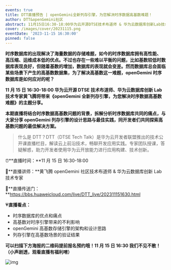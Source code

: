 ```yaml
---
events: true
title: DTT直播预告 | openGemini全新列存引擎，为您解决时序数据高基数难题！
author: DTT&openGemini社区
abstract: 11月15日16:30-18:00华为云开源DTSE技术布道师 & 华为云数据库创新Lab技术专家黄飞腾将带来《openGemini全新列存引擎，为您解决时序数据高基数难题》的主题分享。 本期直播将结合时序数据高基数问题的背景，拆解分析时序数据库共同的痛点，与大家分享openGemini列存引擎的设计思路与最佳实践，同开发者们共同探索高基数问题的最佳解决方案。
cover: /images/cover/20231115.png
eventDate: '2023-11-15 16:30:00'
pinned: false
---
```


**时序数据库的出现解决了海量数据的存储难题，如今的时序数据库拥有高性能、 高压缩、运维成本低的优点。不过也存在一些难以平衡的问题，比如基数较低时数据库表现良好，但随着基数的增加，数据库的表现就会变差。然而数据库总会面临某些场景下产生的高基数数据集，为了解决高基数这一难题，openGemini 时序数据库是如何应对的呢？**

**11 月 15 日 16:30-18:00 华为云开源 DTSE 技术布道师、华为云数据库创新 Lab 技术专家黄飞腾将带来《openGemini 全新列存引擎，为您解决时序数据高基数难题》的主题分享。**

**本期直播将结合时序数据高基数问题的背景，拆解分析时序数据库共同的痛点，与大家分享 openGemini 列存引擎的设计思路与最佳实践，同开发者们共同探索高基数问题的最佳解决方案。**

> 什么是 DTT？DTT（DTSE Tech Talk）是华为云开发者联盟推出的技术公开课直播栏目，解读云上前沿技术，畅聊开发应用实践。专家团队授课，答疑解惑，助力开发者使用华为云开放能力进行应用构建、技术创新。

⏰**直播时间：**11 月 15 日 16:30-18:00

🙋**直播讲师：**黄飞腾 openGemini 社区技术布道师 & 华为云数据库创新 Lab 技术专家

🌿**直播传送门：**https://bbs.huaweicloud.com/live/DTT_live/202311151630.html

💗**直播看点：**

-   时序数据库的优点和痛点
-   高基数对时序引擎带来的不利影响
-   openGemini 高基数存储引擎的架构和设计思路
-   列存引擎在高基数场景的验证结果

**可以扫描下方海报的二维码提前报名预约哦！11 月 15 日 16:30 我们不见不散！（小声剧透，观看直播有福利唷）**

![img](/images/docs_img/bfa0f4cbb6d8776461f058450d38f05a.png)
